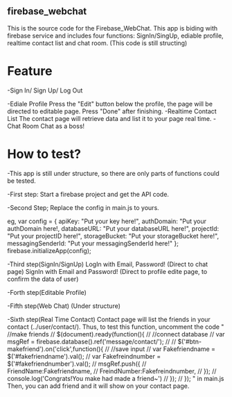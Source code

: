 ## firebase_webchat
This is the source code for the Firebase_WebChat. This app is biding with firebase service and includes four functions: SignIn/SingUp, ediable profile, realtime contact list and chat room.
(This code is still structing)

# Feature
-Sign In/ Sign Up/ Log Out   
 
-Ediale Profile
  Press the "Edit" button below the profile, the page will be directed to editable page. Press "Done" after finishing.
-Realtime Contact List
  The contact page will retrieve data and list it to your page real time.
-Chat Room
 Chat as a boss!
 
# How to test?
-This app is still under structure, so there are only parts of functions could be tested.

-First step:
 Start a firebase project and get the API code.

-Second Step;
 Replace the config in main.js to yours.
 
 eg,
   var config = {
    apiKey: "Put your key here!",
    authDomain: "Put your authDomain here!,
    databaseURL: "Put your databaseURL here!",
    projectId: "Put your projectID here!",
    storageBucket: "Put your storageBucket here!",
    messagingSenderId: "Put your messagingSenderId here!"
  };
  firebase.initializeApp(config);
  
  -Third step(SignIn/SignUp)
   LogIn with Email, Password! (Direct to chat page)
   SignIn with Email and Password! (Direct to profile edite page, to confirm the data of user)
  
  -Forth step(Editable Profile)
  
  -Fifth step(Web Chat)
   (Under structure)
   
  -Sixth step(Real Time Contact)
   Contact page will list the friends in your contact (../user/contact/).
   Thus, to test this function, uncomment the code 
   "
   //make friends
   // $(document).ready(function(){
   //     //connect database
   //       var msgRef = firebase.database().ref('message/contact/');
   //
   //       $('#btn-makefriend').on('click',function(){
   //         //save input
   //         var Fakefriendname = $('#fakefriendname').val();
   //         var Fakefreindnumber = $('#fakefriendnumber').val();
   //         msgRef.push({
   //           FriendName:Fakefriendname,
   //           FreindNumber:Fakefreindnumber,
   //         });
   //         console.log('Congrats!You make had made a friend~')
   //       });
   //     });
   "
   in main.js
   Then, you can add friend and it will show on your contact page.
  
  
   
    
